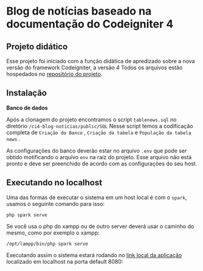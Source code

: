 # Blog de notícias baseado na documentação do Codeigniter 4

## Projeto didático

Esse projeto foi iniciado com a função didática de apredizado sobre a nova versão do framework Codeigniter, a versão 4
Todos os arquivos estão hospedados no [repositório do projeto](https://github.com/netoxhoppus/ci4-blog-noticias).


## Instalação

**Banco de dados**

Após a clonagem do projeto encontramos o script `tablenews.sql` no diretório `/ci4-blog-noticias/public/SQL`
Nesse script temos a codificação completa de `Criação do Banco` , `Criação da tabela` e `População da tabela news` .

As configurações do banco deverão estar no arquivo `.env` que pode ser obtido motificando o arquivo `env` na raíz do projeto.
Esse arquivo não está pronto e deve ser preenchido de acordo com as configurações do seu host.


## Executando no localhost

Uma das formas de executar o sistema em um host local é com o `spark`, usamos o seguinte comando para isso:

`php spark serve`

Se você usa o php do xampp ou de outro server deverá usar o caminho do mesmo, como por exemplo o xampp: 

`/opt/lampp/bin/php spark serve`

Executando assim o sistema estará rodando no [link local da aplicação](http://localhost:8080/home) localizado em localhost na porta default 8080:

